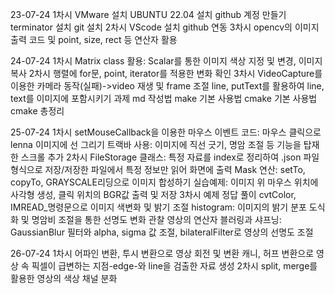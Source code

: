 23-07-24
    1차시
        VMware 설치
        UBUNTU 22.04 설치
        github 계정 만들기
        terminator 설치
        git 설치
    2차시
        VScode 설치
        github 연동
    3차시
        opencv의 이미지 출력 코드 및 point, size, rect 등 연산자 활용

24-07-24
    1차시
        Matrix class 활용: Scalar를 통한 이미지 색상 지정 및 변경, 이미지 복사
    2차시
        행렬에 for문, point, iterator를 적용한 변화 확인
    3차시
        VideoCapture를 이용한 카메라 동작(실패)->video 재생 및 frame 조절
        line, putText를 활용하여 line, text를 이미지에 포함시키기
    과제
        md 작성법
        make 기본 사용법
        cmake 기본 사용법
        cmake 총정리

25-07-24
    1차시
        setMouseCallback을 이용한 마우스 이벤트 코드: 마우스 클릭으로 lenna 이미지에 선 그리기
        트랙바 사용: 이미지에 직선 긋기, 명암 조절 등 기능을 탑재한 스크롤 추가
    2차시
        FileStorage 클래스: 특정 자료를 index로 정리하여 .json 파일 형식으로 저장/저장한 파일에서 특정 정보만 읽어 화면에 출력 
        Mask 연산: setTo, copyTo, GRAYSCALE리딩으로 이미지 합성하기
        실습예제: 이미지 위 마우스 위치에 사각형 생성, 클릭 위치의 BGR값 출력 및 저장
    3차시
        예제 정답 풀이
        cvtColor, IMREAD_명령문으로 이미지 색변화 및 밝기 조절
        histogram: 이미지의 밝기 분포 도식화 및 명암비 조절을 통한 선명도 변화 관찰
        영상의 연산자
        블러링과 샤프닝: GaussianBlur 필터와 alpha, sigma 값 조절, bilateralFilter로 영상의 선명도 조절

26-07-24
    1차시
        어파인 변환, 투시 변환으로 영상 회전 및 변환
        캐니, 허프 변환으로 영상 속 픽셀이 급변하는 지점-edge-와 line을 검출한 자료 생성
    2차시
        split, merge를 활용한 영상의 색상 채널 분화
        